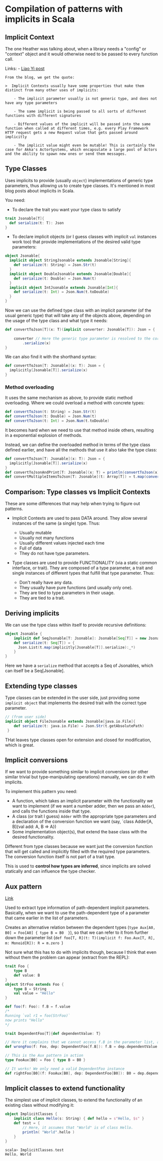 # Compilation of patterns with implicits in Scala

## Implicit Context

The one Heather was talking about, when a library needs a "config" or "context" object and it would otherwise need to be passed to every function call.

Links:
	- [Liao Yi post](http://www.lihaoyi.com/post/ImplicitDesignPatternsinScala.html#implicit-contexts)
	
	From the blog, we get the quote:

	>  Implicit Contexts usually have some properties that make them distinct from many other uses of implicits:

    	- The implicit parameter usually is not generic type, and does not have any type parameters

    	- The same implicit is being passed to all sorts of different functions with different signatures

     	- Different values of the implicit will be passed into the same function when called at different times, e.g. every Play Framework HTTP request gets a new Request value that gets passed around implicitly

    	- The implicit value might even be mutable! This is certainly the case for Akka's ActorSystems, which encapsulate a large pool of Actors and the ability to spawn new ones or send them messages.

## Type Classes

Uses implicits to provide (usually `object`) implementations of generic type parameters, thus allowing us to create type classes. It's mentioned in most blog posts about implicits in Scala.

You need:

- To declare the trait you want your type class to satisfy

```scala
trait Jsonable[T]{
  def serialize(t: T): Json
}
```

- To declare implicit objects (or I guess classes with implicit `val` instances work too) that provide implementations of the desired valid type parameters:

```scala
object Jsonable{
  implicit object StringJsonable extends Jsonable[String]{
    def serialize(t: String) = Json.Str(t)
  }
  implicit object DoubleJsonable extends Jsonable[Double]{
    def serialize(t: Double) = Json.Num(t)
  }
  implicit object IntJsonable extends Jsonable[Int]{
    def serialize(t: Int) = Json.Num(t.toDouble)
  }
}
```

Now we can use the defined type class with an implicit parameter (of the usual generic type) that will take any of the objects above, depending on the usage of the type class and what type it needs:

```scala
def convertToJson[T](x: T)(implicit converter: Jsonable[T]): Json = {
	
  	converter // Here the generic type parameter is resolved to the correct `implicit object`, since we know the type of x.
  		.serialize(x)
}
```

We can also find it with the shorthand syntax:

```scala
def convertToJson[T: Jsonable](x: T): Json = {
  implicitly[Jsonable[T]].serialize(x)
}
```

### Method overloading

It uses the same mechanism as above, to provide static method overloading. Where we could overload a method with concrete types:

```scala
def convertToJson(t: String) = Json.Str(t)
def convertToJson(t: Double) = Json.Num(t)
def convertToJson(t: Int) = Json.Num(t.toDouble)
```

It becomes hard when we need to use that method inside others, resulting in a exponential explosion of methods.

Instead, we can define the overloaded method in terms of the type class defined earlier, and have all the methods that use it also take the type class:

```scala
def convertToJson[T: Jsonable](x: T): Json = {
  implicitly[Jsonable[T]].serialize(x)
}
def convertToJsonAndPrint[T: Jsonable](x: T) = println(convertToJson(x))
def convertMultipleItemsToJson[T: Jsonable](t: Array[T]) = t.map(convertToJson(_))
```

## Comparison: Type classes vs Implicit Contexts

These are some differences that may help when trying to figure out patterns.

- Implicit Contexts are used to pass DATA around. They allow several instances of the same (a single) type. Thus:

	- Usually mutable
	- Usually not many functions
	- Usually different values injected each time
	- Full of data
	- They do not have type parameters.

- Type classes are used to provide FUNCTIONALITY (via a static common interface, or trait). They are composed of a type parameter, a trait and single instances of different types that fulfill that type parameter. Thus:

	- Don't really have any data.
	- They usually have pure functions (and usually only one).
	- They are tied to type parameters in their usage.
	- They are tied to a trait.

## Deriving implicits

We can use the type class within itself to provide recursive definitions:

```scala
object Jsonable {
	implicit def SeqJsonable[T: Jsonable]: Jsonable[Seq[T]] = new Jsonable[Seq[T]]{
    def serialize(t: Seq[T]) = {
      Json.List(t.map(implicitly[Jsonable[T]].serialize):_*)
    }
}
```

Here we have a `serialize` method that accepts a Seq of Jsonables, which can itself be a Seq[Jsonable].

## Extending type classes

Type classes can be extended in the user side, just providing some `implicit object` that implements the desired trait with the correct type parameter.

```scala
// (from user side)
implicit object FileJsonable extends Jsonable[java.io.File]{
    def serialize(t: java.io.File) = Json.Str(t.getAbsolutePath)
 }
```

THat leaves type classes open for extension and closed for modification, which is great.

## Implicit conversions

If we want to provide something similar to implicit conversions (or other similar trivial but type-manipulating operations) manually, we can do it with implicits.

To implement this pattern you need:
- A function, which takes an implicit parameter with the functionality we want to implement (if we want a number adder, then we pass an `Adder`), and calls the functions inside that type.
- A class (or trait I guess) `Adder` with the appropriate type parameters and a declaration of the conversion function we want (say, `class Adder[A, B]{val add: A, B => A})
- Some implementation object(s), that extend the base class with the desired functionality.

Different from type classes because we want just the conversion function that will get called and implicitly filled with the required type parameters. The conversion function itself is not part of a trait type.

This is used to **control how types are inferred**, since implicits are solved statically and can influence the type checker.

## Aux pattern

[Link](http://gigiigig.github.io/posts/2015/09/13/aux-pattern.html)


Used to extract type information of path-dependent implicit parameters. Basically, when we want to use the path-dependent type of a parameter that came earlier in the list of parameters.

Creates an alternative relation between the dependent types (`type Aux[A0, B0] = Foo[A0] { type B = B0  }`), so that we can refer to it from further down the parameter list (`def foo[T, R](t: T)(implicit f: Foo.Aux[T, R], m: Monoid[R]): R = m.zero `)

Not sure what this has to do with implicits though, because I think that even without them the problem can appear (extract from the REPL):

```scala
trait Foo { 
	type B
	def value: B
}
object StrFoo extends Foo {
	type B = String
	val value = "Hello"
}

def foo(f: Foo): f.B = f.value
/* 	
Running `val r1 = foo(StrFoo)` 
now prints "Hello"
*/

trait DependentFoo[T]{def dependentValue: T}

// Here it complains that we cannot access f.B in the parameter list, as expected
def wrongFoo(f: Foo, dep: DependentFoo[f.B]): f.B = dep.dependentValue

// This is the Aux pattern in action
type FooAux[B0] = Foo { type B = B0 }

// It works! We only need a valid DependentFoo instance
def rightFoo[B0](f: FooAux[B0], dep: DependentFoo[B0]): B0 = dep.dependentValue

```


## Implicit classes to extend functionality

The simplest use of implicit classes, to extend the functionality of an existing class without modifying it:

```scala
object ImplicitClasses {
	implicit class Hello(s: String) { def hello = s"Hello, $s" }
    def test = {
    	// Here, it assumes that "World" is of class Hello.
    	println( "World".hello )
    }
}

scala> ImplicitClasses.test
Hello, World
```
